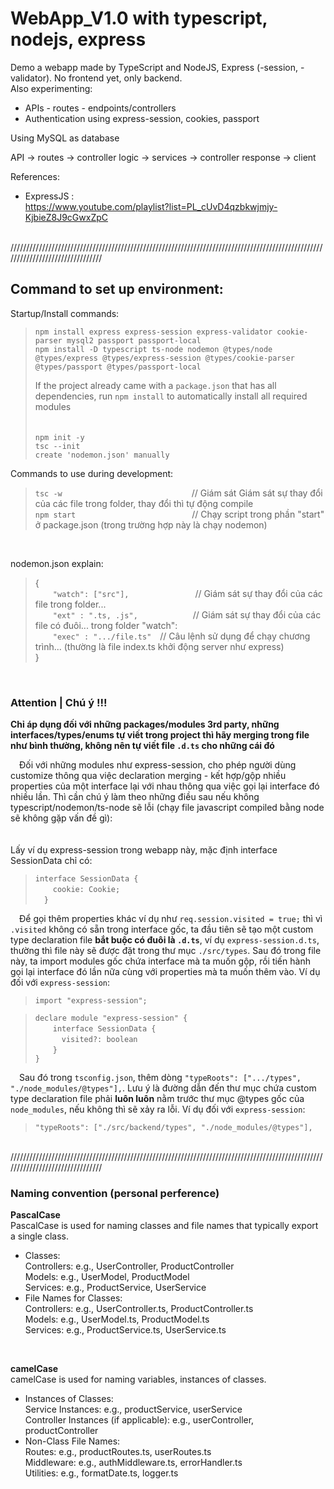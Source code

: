 # WebApp_V1.0 with typescript, nodejs, express

Demo a webapp made by TypeScript and NodeJS, Express (-session, -validator). No frontend yet, only backend.  
Also experimenting:  
- APIs - routes - endpoints/controllers  
- Authentication using express-session, cookies, passport  

Using MySQL as database  

API -> routes -> controller logic -> services -> controller response -> client   

References:  
- ExpressJS :  
https://www.youtube.com/playlist?list=PL_cUvD4qzbkwjmjy-KjbieZ8J9cGwxZpC  
  
<br>  
////////////////////////////////////////////////////////////////////////////////////////////////////////////////////////////////  
<br>  
  
## Command to set up environment:

Startup/Install commands:  
>`npm install express express-session express-validator cookie-parser mysql2 passport passport-local`  
>`npm install -D typescript ts-node nodemon @types/node @types/express @types/express-session @types/cookie-parser @types/passport @types/passport-local`  
>  
>If the project already came with a `package.json` that has all dependencies, run `npm install` to automatically install all required modules  
><br>  
>`npm init -y`  
>`tsc --init`  
>`create 'nodemon.json' manually`  

Commands to use during development:  

>`tsc -w`&emsp;&emsp;&emsp;&emsp;&emsp;&emsp;&emsp;&emsp;&emsp;&emsp;&emsp;&emsp;&emsp;&emsp;&ensp;&nbsp;// Giám sát Giám sát sự thay đổi của các file trong folder, thay đổi thì tự động compile  
>`npm start`&emsp;&emsp;&emsp;&emsp;&emsp;&emsp;&emsp;&emsp;&emsp;&emsp;&emsp;&emsp;&emsp;&nbsp;// Chạy script trong phần "start" ở package.json (trong trường hợp này là chạy nodemon)

<br>

nodemon.json explain:
>{  
>&emsp;&emsp;`"watch": ["src"],`&emsp;&emsp;&emsp;&emsp;&emsp;&emsp;&emsp;&nbsp;&nbsp;// Giám sát sự thay đổi của các file trong folder...  
>&emsp;&emsp;`"ext" : ".ts, .js",`&emsp;&emsp;&emsp;&emsp;&emsp;&emsp;&nbsp;// Giám sát sự thay đổi của các file có đuôi... trong folder "watch":  
>&emsp;&emsp;`"exec" : ".../file.ts"`&emsp;// Câu lệnh sử dụng để chạy chương trình... (thường là file index.ts khởi động server như express)  
>}
  
<br>  
  
### Attention | Chú ý !!!  
**Chỉ áp dụng đối với những packages/modules 3rd party, những interfaces/types/enums tự viết trong project thì hãy merging trong file như bình thường, không nên tự viết file `.d.ts` cho những cái đó**  

&emsp;Đối với những modules như express-session, cho phép người dùng customize thông qua việc declaration merging - kết hợp/gộp nhiều properties của một interface lại với nhau thông qua việc gọi lại interface đó nhiều lần. Thì cần chú ý làm theo những điều sau nếu không typescript/nodemon/ts-node sẽ lỗi (chạy file javascript compiled bằng node sẽ không gặp vấn đề gì):  
<br>  
Lấy ví dụ express-session trong webapp này, mặc định interface SessionData chỉ có:  
>`interface SessionData {`  
>&emsp;&emsp;`cookie: Cookie;`    
>&emsp;`}`  
  
&emsp;Để gọi thêm properties khác ví dụ như `req.session.visited = true;` thì vì `.visited` không có sẵn trong interface gốc, ta đầu tiên sẽ tạo một custom type declaration file **bắt buộc có đuôi là `.d.ts`**, ví dụ `express-session.d.ts`, thường thì file này sẽ được đặt trong thư mục `./src/types`. Sau đó trong file này, ta import modules gốc chứa interface mà ta muốn gộp, rồi tiến hành gọi lại interface đó lần nữa cùng với properties mà ta muốn thêm vào. Ví dụ đối với `express-session`:  
>`import "express-session";`  
  
>`declare module "express-session" {`  
>&emsp;&emsp;`interface SessionData {`  
>&emsp;&emsp;&emsp;`visited?: boolean`  
>&emsp;&emsp;`}`  
>`}`  
  
&emsp;Sau đó trong `tsconfig.json`, thêm dòng `"typeRoots": [".../types", "./node_modules/@types"],`. Lưu ý là đường dẫn đến thư mục chứa custom type declaration file phải **luôn luôn** nằm trước thư mục @types gốc của `node_modules`, nếu không thì sẽ xảy ra lỗi. Ví dụ đối với `express-session`:  
>`"typeRoots": ["./src/backend/types", "./node_modules/@types"],`  
  
<br>  
////////////////////////////////////////////////////////////////////////////////////////////////////////////////////////////////  
<br>  
  
### Naming convention (personal perference)  
**PascalCase**   
PascalCase is used for naming classes and file names that typically export a single class.  
- Classes:  
Controllers: e.g., UserController, ProductController  
Models: e.g., UserModel, ProductModel  
Services: e.g., ProductService, UserService  
- File Names for Classes:  
Controllers: e.g., UserController.ts, ProductController.ts  
Models: e.g., UserModel.ts, ProductModel.ts  
Services: e.g., ProductService.ts, UserService.ts  
  
<br>  
  
**camelCase**  
camelCase is used for naming variables, instances of classes.  
- Instances of Classes:  
Service Instances: e.g., productService, userService  
Controller Instances (if applicable): e.g., userController, productController  
- Non-Class File Names:  
Routes: e.g., productRoutes.ts, userRoutes.ts  
Middleware: e.g., authMiddleware.ts, errorHandler.ts  
Utilities: e.g., formatDate.ts, logger.ts  
